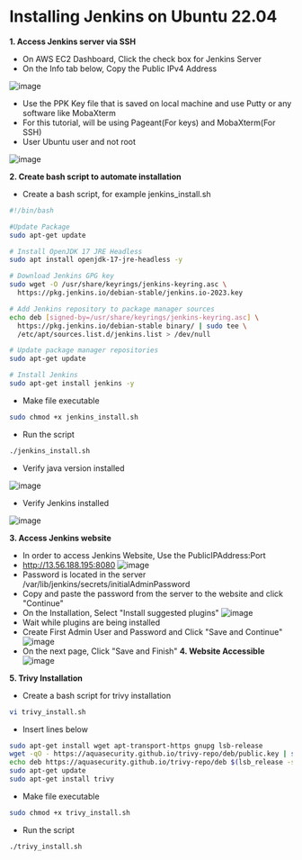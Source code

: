 # Installing Jenkins on Ubuntu 22.04

**1. Access Jenkins server via SSH**
  - On AWS EC2 Dashboard, Click the check box for Jenkins Server
  - On the Info tab below, Copy the Public IPv4 Address

  ![image](https://github.com/JRTugs/DevOps-CI-CD-on-AWS-EC2-instance/assets/29426766/3c4b0c85-f125-4830-8bc0-587663848abf)

  - Use the PPK Key file that is saved on local machine and use Putty or any software like MobaXterm
  - For this tutorial, will be using Pageant(For keys) and MobaXterm(For SSH)
  - User Ubuntu user and not root

  ![image](https://github.com/JRTugs/DevOps-CI-CD-on-AWS-EC2-instance/assets/29426766/2d2c9ed3-c1ea-48f8-ad47-008f594e7d2e)

**2. Create bash script to automate installation**

  - Create a bash script, for example jenkins_install.sh
    
```bash
#!/bin/bash

#Update Package
sudo apt-get update

# Install OpenJDK 17 JRE Headless
sudo apt install openjdk-17-jre-headless -y

# Download Jenkins GPG key
sudo wget -O /usr/share/keyrings/jenkins-keyring.asc \
  https://pkg.jenkins.io/debian-stable/jenkins.io-2023.key

# Add Jenkins repository to package manager sources
echo deb [signed-by=/usr/share/keyrings/jenkins-keyring.asc] \
  https://pkg.jenkins.io/debian-stable binary/ | sudo tee \
  /etc/apt/sources.list.d/jenkins.list > /dev/null

# Update package manager repositories
sudo apt-get update

# Install Jenkins
sudo apt-get install jenkins -y
```
  - Make file executable
```bash
sudo chmod +x jenkins_install.sh
```
  - Run the script
```bash
./jenkins_install.sh
```
  - Verify java version installed
    
  ![image](https://github.com/JRTugs/DevOps-CI-CD-on-AWS-EC2-instance/assets/29426766/c914bda2-7c25-4b23-bf33-adcfd536fa1c)
  
  - Verify Jenkins installed
  
  ![image](https://github.com/JRTugs/DevOps-CI-CD-on-AWS-EC2-instance/assets/29426766/31894ccc-5031-4339-beb5-746bb8fa6e2a)

**3. Access Jenkins website**
  - In order to access Jenkins Website, Use the PublicIPAddress:Port
  - http://13.56.188.195:8080
  ![image](https://github.com/JRTugs/DevOps-CI-CD-on-AWS-EC2-instance/assets/29426766/8b159bca-2b7f-4eba-93b0-bdf59459d418)
  - Password is located in the server /var/lib/jenkins/secrets/initialAdminPassword
  - Copy and paste the password from the server to the website and click "Continue"
  - On the Installation, Select "Install suggested plugins"
  ![image](https://github.com/JRTugs/DevOps-CI-CD-on-AWS-EC2-instance/assets/29426766/6df5befe-8437-4d85-abdc-be0175d157da)
  - Wait while plugins are being installed
  - Create First Admin User and Password and Click "Save and Continue"
  ![image](https://github.com/JRTugs/DevOps-CI-CD-on-AWS-EC2-instance/assets/29426766/4e65be1d-081e-493e-adbb-f833a0508fa7)
  - On the next page, Click "Save and Finish"
**4. Website Accessible**
  ![image](https://github.com/JRTugs/DevOps-CI-CD-on-AWS-EC2-instance/assets/29426766/8107004e-2f31-4a72-ad91-66ea2e39ac64)

**5. Trivy Installation**
  - Create a bash script for trivy installation
```bash
vi trivy_install.sh
```

  - Insert lines below

```bash
sudo apt-get install wget apt-transport-https gnupg lsb-release
wget -qO - https://aquasecurity.github.io/trivy-repo/deb/public.key | sudo apt-key add -
echo deb https://aquasecurity.github.io/trivy-repo/deb $(lsb_release -sc) main | sudo tee -a /etc/apt/sources.list.d/trivy.list
sudo apt-get update
sudo apt-get install trivy
```
  - Make file executable
```bash
sudo chmod +x trivy_install.sh
```
  - Run the script
```bash
./trivy_install.sh
```
  




